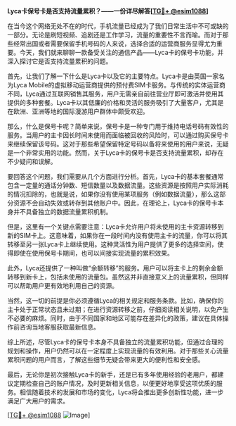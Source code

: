 **Lyca卡保号卡是否支持流量累积？——一份详尽解答[[TG💪+ @esim1088](https://t.me/s/esim1088)]**

在当今这个网络无处不在的时代，手机流量已经成为了我们日常生活中不可或缺的一部分。无论是刷短视频、追剧还是工作学习，流量的重要性不言而喻。而对于那些经常出国或者需要保留手机号码的人来说，选择合适的运营商服务显得尤为重要。今天，我们就来聊聊一款备受关注的通信产品——Lyca卡的保号卡功能，并深入探讨它是否支持流量累积的问题。

首先，让我们了解一下什么是Lyca卡以及它的主要特点。Lyca卡是由英国一家名为Lyca Mobile的虚拟移动运营商提供的预付费SIM卡服务。与传统的实体运营商不同，Lyca通过互联网销售其服务，用户无需亲自前往营业厅即可激活并使用其提供的多种套餐。Lyca卡以其低廉的价格和灵活的服务吸引了大量客户，尤其是在欧洲、亚洲等地的国际漫游用户群体中颇受欢迎。

那么，什么是保号卡呢？简单来说，保号卡是一种专门用于维持电话号码有效性的服务。当用户的主卡因长时间未使用而面临被回收的风险时，可以通过购买保号卡来继续保留该号码。这对于那些希望保留特定号码以备将来使用的用户来说，无疑是一个非常实用的功能。然而，关于Lyca卡的保号卡是否支持流量累积，却存在不少疑问和误解。

要回答这个问题，我们需要从几个方面进行分析。首先，Lyca卡的基本套餐通常包含一定量的通话分钟数、短信数量以及数据流量。这些资源是按照用户实际消耗的情况扣除的，也就是说，如果你没有使用某项服务（例如数据流量），那么这部分资源不会自动失效或转存到其他账户中。因此，在理论上，Lyca卡的保号卡本身并不具备独立的数据流量累积机制。

但是，这里有一个关键点需要注意：Lyca卡允许用户将未使用的主卡资源转移到新的SIM卡上。这意味着，如果你在一段时间内没有使用主卡的流量，你可以将其转移至另一张Lyca卡上继续使用。这种灵活性为用户提供了更多的选择空间，使得即使在使用保号卡期间，也可以间接实现流量的累积效果。

此外，Lyca还提供了一种叫做“余额转移”的服务。用户可以将主卡上的剩余金额转移到新卡上，包括未使用的流量包。虽然这并非直接意义上的流量累积，但同样可以帮助用户更有效地利用自己的资源。

当然，这一切的前提是你必须遵循Lyca的相关规定和服务条款。比如，确保你的主卡处于正常状态且未过期；在进行资源转移之前，仔细阅读相关说明，以免产生不必要的麻烦。同时，由于不同国家和地区可能存在差异化的政策，建议在具体操作前咨询当地客服获取最新信息。

综上所述，尽管Lyca卡的保号卡本身不具备独立的流量累积功能，但通过合理的规划和操作，用户仍然可以在一定程度上实现流量的有效利用。对于那些关心流量累积问题的用户而言，了解这些细节无疑会带来更大的便利性和安全感。

最后，无论你是初次接触Lyca卡的新手，还是已有多年使用经验的老用户，都建议定期检查自己的账户情况，及时更新相关信息，以便更好地享受这项优质的服务。相信随着技术的发展和市场的变化，Lyca将会推出更多创新性功能，进一步满足广大用户的需求。

[[TG💪+ @esim1088](https://t.me/s/esim1088) ![Image](https://i.postimg.cc/4NQfJmqS/Snipaste-2025-05-13-00-14-12.png)]